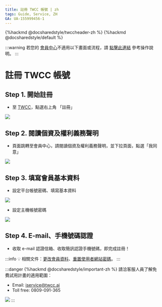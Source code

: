 ```yaml
---
title: 註冊 TWCC 帳號 | zh
tags: Guide, Service, ZH
GA: UA-155999456-1
---
```

{%hackmd @docsharedstyle/twccheader-zh %}
{%hackmd @docsharedstyle/default %}

:::warning
<i class="fa fa-bullhorn" aria-hidden="true"></i> 若您的 [<ins>會員中心<i class="fa fa-question-circle fa-question-circle-for-service" aria-hidden="true"></i></ins>](https://man.twcc.ai/@twsdocs/howto-service-access-service-zh)不適用以下畫面或流程，請 <i class="fa fa-sign-out" aria-hidden="true"></i> [<ins>點擊此連結</ins>](https://man.twcc.ai/@twsdocs/doc-mber-pjct-blng-main-zh/https%3A%2F%2Fman.twcc.ai%2F%40twsdocs%2Fguide-service-signup-zh) 參考操作說明。
:::

# 註冊 TWCC 帳號


## Step 1. 開始註冊

- 至 [TWCC](https://www.twcc.ai/)，點選右上角 「註冊」

![](https://cos.twcc.ai/SYS-MANUAL/uploads/upload_8bdb3ed72fc801e541102e7289f3c31f.png)



## Step 2. 閱讀個資及權利義務聲明

- 頁面跳轉至會員中心，請閱讀個資及權利義務聲明，並下拉頁面，點選「我同意」

![](https://cos.twcc.ai/SYS-MANUAL/uploads/upload_924fa2b6d02f0971ce538bb3f908ee58.png)



## Step 3. 填寫會員基本資料

- 設定平台帳號密碼、填寫基本資料

![](https://cos.twcc.ai/SYS-MANUAL/uploads/upload_826df79367dbffa88ad98b836a7965d5.png)



- 設定主機帳號密碼

![](https://cos.twcc.ai/SYS-MANUAL/uploads/upload_e1a235413742407674b8d3ef9a5b0138.png)



## Step 4. E-mail、手機號碼認證

- 收取 e-mail 認證信箱、收取簡訊認證手機號碼，即完成註冊！

:::info
:bulb: 相關文件：[<ins>更改會員資料</ins>](https://man.twcc.ai/@twccdocs/guide-service-update-your-info-zh)、[<ins>重置使用者網站密碼</ins>](https://man.twcc.ai/@twccdocs/guide-service-reset-portal-pwd-zh)。
:::


:::danger
{%hackmd @docsharedstyle/important-zh %}
請洽客服人員了解免費試用計畫的適用範圍：
- Email: iservice@twcc.ai
- Toll free: 0809-091-365

![](https://cos.twcc.ai/SYS-MANUAL/uploads/upload_3963cfe2fe5a4a316d5ff2dd795c793f.png)
:::
